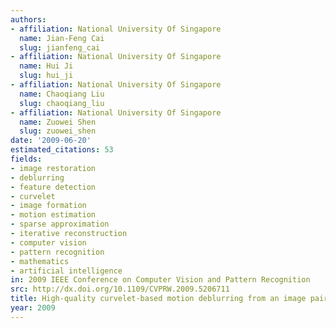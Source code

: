 ```yaml
---
authors:
- affiliation: National University Of Singapore
  name: Jian-Feng Cai
  slug: jianfeng_cai
- affiliation: National University Of Singapore
  name: Hui Ji
  slug: hui_ji
- affiliation: National University Of Singapore
  name: Chaoqiang Liu
  slug: chaoqiang_liu
- affiliation: National University Of Singapore
  name: Zuowei Shen
  slug: zuowei_shen
date: '2009-06-20'
estimated_citations: 53
fields:
- image restoration
- deblurring
- feature detection
- curvelet
- image formation
- motion estimation
- sparse approximation
- iterative reconstruction
- computer vision
- pattern recognition
- mathematics
- artificial intelligence
in: 2009 IEEE Conference on Computer Vision and Pattern Recognition
src: http://dx.doi.org/10.1109/CVPRW.2009.5206711
title: High-quality curvelet-based motion deblurring from an image pair
year: 2009
---
```

